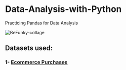 # Data-Analysis-with-Python
Practicing Pandas for Data Analysis

![BeFunky-collage](https://user-images.githubusercontent.com/33589432/152101234-c3f0fb0a-1598-44aa-a98a-aa1850c103d9.jpg)


## Datasets used:
### 1- [Ecommerce Purchases](https://www.kaggle.com/utkarsharya/ecommerce-purchases)

